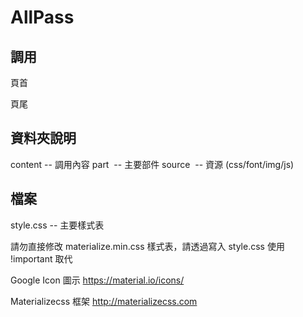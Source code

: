 # AllPass

## 調用

 頁首
<?php include("part/header.php"); ?>

 頁尾
<?php include("part/footer.php"); ?>


## 資料夾說明 

content -- 調用內容
part    -- 主要部件
source  -- 資源 (css/font/img/js)


## 檔案

style.css -- 主要樣式表

請勿直接修改 materialize.min.css 樣式表，請透過寫入 style.css 使用 !important 取代

Google Icon 圖示 
https://material.io/icons/ 

Materializecss 框架
http://materializecss.com
